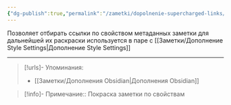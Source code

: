 ```yaml
---
{"dg-publish":true,"permalink":"/zametki/dopolnenie-supercharged-links/","created":"2024-07-13 14:52","updated":"2024-09-23T22:43:35+03:00"}
---
```


Позволяет отбирать ссылки по свойством метаданных заметки для дальнейшей их раскраски используется в паре с [[Заметки/Дополнение Style Settings\|Дополнение Style Settings]]

---
> [!urls]- Упоминания:
> - [[Заметки/Дополнения Obsidian\|Дополнения Obsidian]]

> [!info]-
> Примечание:: Покраска заметки по свойствам
